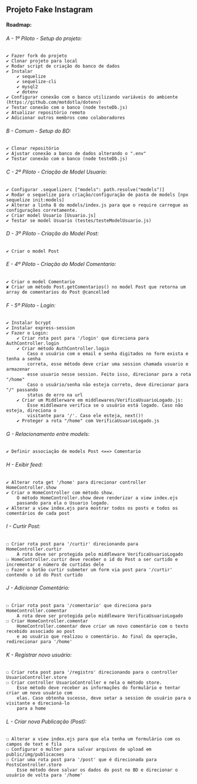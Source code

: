 ## Projeto Fake Instagram 

#### Roadmap:

###### A - 1º Piloto - Setup do projeto:
    ✔ Fazer fork do projeto
    ✔ Clonar projeto para local
    ✔ Rodar script de criação do banco de dados
    ✔ Instalar
        ✔ sequelize
        ✔ sequelize-cli
        ✔ mysql2
        ✔ dotenv
    ✔ Configurar conexão com o banco utilizando variáveis do ambiente (https://github.com/motdotla/dotenv)
    ✔ Testar conexão com o banco (node testeDb.js)
    ✔ Atualizar repositório remoto
    ✔ Adicionar outros membros como colaboradores

###### B - Comum - Setup do BD:
    ✔ Clonar repositório
    ✔ Ajustar conexão a banco de dados alterando o ".env"
    ✔ Testar conexão com o banco (node testeDb.js)

###### C - 2º Piloto - Criação de Model Usuario:
    ✔ Configurar .sequelizerc ["models": path.resolve("models")]
    ✔ Rodar o sequelize para criação/configuração de pasta de models [npx sequelize init:models]
    ✔ Alterar a linha 8 do models/index.js para que o require carregue as configurações corretamente.
    ✔ Criar model Usuario [Usuario.js]
    ✔ Testar se model Usuario (testes/testeModelUsuario.js)

###### D - 3º Piloto - Criação do Model Post:
    ✔ Criar o model Post

###### E - 4º Piloto - Criação do Model Comentario:
    ✔ Criar o model Comentario
    ✘ Criar um método Post.getComentarios() no model Post que retorna um array de comentarios do Post @cancelled

###### F - 5º Piloto - Login:
    ✔ Instalar bcrypt
    ✔ Instalar express-session
    ✔ Fazer o Login:
        ✔ Criar rota post para '/login' que direciona para AuthController.login
        ✔ Criar método AuthController.login
            Caso o usuário com o email e senha digitados no form exista e tenha a senha
            correta, esse método deve criar uma session chamada usuario e armazenar
            esse usuario nesse session. Feito isso, direcionar para a rota "/home"
            Caso o usuário/senha não esteja correto, deve direcionar para "/" passando
            status de erro na url
        ✔ Criar um Middlerware em middlewares/VerificaUsuarioLogado.js:
            Esse middleware verifica se o usuário está logado. Caso não esteja, direciona o
            visitante para '/'. Caso ele esteja, next()!
        ✔ Proteger a rota "/home" com VerificaUsuarioLogado.js

###### G - Relacionamento entre models:
    ✔ Definir associação de models Post <==> Comentario

###### H - Exibir feed:
    ✔ Alterar rota get '/home' para direcionar controller HomeController.show
    ✔ Criar o HomeController com método show.
        O método HomeController.show deve renderizar a view index.ejs
        passando para ela o Usuario logado.
    ✔ Alterar a view index.ejs para mostrar todos os posts e todos os comentários de cada post

###### I - Curtir Post:
    ☐ Criar rota post para '/curtir' direcionando para HomeController.curtir
        A rota deve ser protegida pelo middleware VerificaUsuarioLogado
    ☐ HomeController.curtir deve receber o id do Post a ser curtido e incrementar o número de curtidas dele
    ☐ Fazer o botão curtir submeter um form via post para '/curtir' contendo o id do Post curtido

###### J - Adicionar Comentário:
    ☐ Criar rota post para '/comentario' que direciona para HomeController.comentar
        A rota deve ser protegida pelo middleware VerificaUsuarioLogado
    ☐ Criar HomeController.comentar
        HomeController.comentar deve criar um novo comentário com o texto recebido associado ao post
        e ao usuário que realizou o comentário. Ao final da operação, redirecionar para '/home'

###### K - Registrar novo usuário:
    ☐ Criar rota post para '/registro' direcionando para o controller UsuarioController.store
    ☐ Criar controller UsuarioController e nela o método store.
        Esse método deve receber as informações do formulário e tentar criar um novo usuário com
        elas. Caso obtenha sucesso, deve setar a session de usuário para o visitante e direcioná-lo
        para a home

###### L - Criar nova Publicação (Post):
    ☐ Alterar a view index.ejs para que ela tenha um formulário com os campos de text e fila
    ☐ Configurar o multer para salvar arquivos de upload em public/img/publicacoes
    ☐ Criar uma rota post para '/post' que é direcionada para PostsController.store
        Esse método deve salvar os dados do post no BD e direcionar o usuário de volta para '/home'